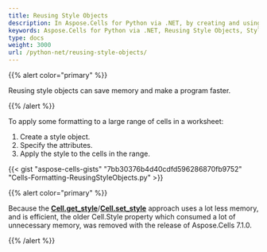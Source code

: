 ```yaml
---
title: Reusing Style Objects
description: In Aspose.Cells for Python via .NET, by creating and using reusable style objects, you can simplify style management and improve code efficiency. Our guide will help you leverage the advantages of reusable style objects and implement them in your application.
keywords: Aspose.Cells for Python via .NET, Reusing Style Objects, Style Management, Code Efficiency, Reusable Styles, Application Development, API Reference, Example Code, Download, Support.
type: docs
weight: 3000
url: /python-net/reusing-style-objects/
---
```


{{% alert color="primary" %}}

Reusing style objects can save memory and make a program faster.

{{% /alert %}}

To apply some formatting to a large range of cells in a worksheet:

1. Create a style object.
1. Specify the attributes.
1. Apply the style to the cells in the range.

{{< gist "aspose-cells-gists" "7bb30376b4d40cdfd596286870fb9752" "Cells-Formatting-ReusingStyleObjects.py" >}}

{{% alert color="primary" %}}

Because the [**Cell.get_style**](https://reference.aspose.com/cells/python-net/aspose.cells/cell/get_style)/[**Cell.set_style**](https://reference.aspose.com/cells/python-net/aspose.cells/cell/set_style) approach uses a lot less memory, and is efficient, the older Cell.Style property which consumed a lot of unnecessary memory, was removed with the release of Aspose.Cells 7.1.0.

{{% /alert %}}
